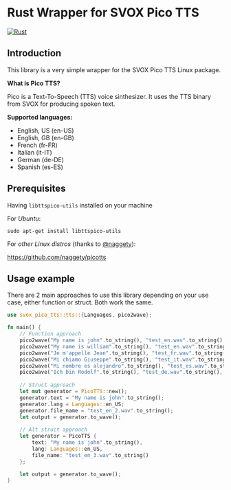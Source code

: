 Rust Wrapper for SVOX Pico TTS
===

[![Rust](https://github.com/Julien-cpsn/Rust-SVOX-Pico-TTS/actions/workflows/rust.yml/badge.svg)](https://github.com/Julien-cpsn/Rust-SVOX-Pico-TTS/actions/workflows/rust.yml)

## Introduction

This library is a very simple wrapper for the SVOX Pico TTS Linux package.

**What is Pico TTS?**

Pico is a Text-To-Speech (TTS) voice sinthesizer. It uses the TTS binary from SVOX for producing spoken text.

**Supported languages:**
- English, US (en-US)
- English, GB (en-GB)
- French (fr-FR)
- Italian (it-IT)
- German (de-DE)
- Spanish (es-ES)

## Prerequisites

Having `libttspico-utils` installed on your machine

For *Ubuntu*:

```shell
sudo apt-get install libttspico-utils
```

For *other Linux distros* (thanks to [@naggety](https://github.com/nagget)):

https://github.com/naggety/picotts

## Usage example

There are 2 main approaches to use this library depending on your use case, either function or struct.
Both work the same.

```rust
use svox_pico_tts::tts::{Languages, pico2wave};

fn main() {
    // Function approach
    pico2wave("My name is john".to_string(), "test_en.wav".to_string(), Languages::en_US);
    pico2wave("My name is william".to_string(), "test_en.wav".to_string(), Languages::en_GB);
    pico2wave("Je m'appelle Jean".to_string(), "test_fr.wav".to_string(), Languages::fr_FR);
    pico2wave("Mi chiamo Giuseppe".to_string(), "test_it.wav".to_string(), Languages::it_IT);
    pico2wave("Mi nombre es alejandro".to_string(), "test_es.wav".to_string(), Languages::es_ES);
    pico2wave("Ich bin Rodolf".to_string(), "test_de.wav".to_string(), Languages::de_DE);
    
    // Struct approach
    let mut generator = PicoTTS::new();
    generator.text = "My name is john".to_string();
    generator.lang = Languages::en_US;
    generator.file_name = "test_en_2.wav".to_string();
    let output = generator.to_wave();
    
    // Alt struct approach
    let generator = PicoTTS {
        text: "My name is john".to_string(),
        lang: Languages::en_US,
        file_name: "test_en_3.wav".to_string()
    };

    let output = generator.to_wave();
}
```
